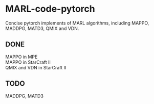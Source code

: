 # MARL-code-pytorch
Concise pytorch implements of MARL algorithms, including MAPPO, MADDPG, MATD3, QMIX and VDN.

## DONE
MAPPO in MPE<br/>
MAPPO in StarCraft II<br/>
QMIX and VDN in StarCraft II<br/>

## TODO
MADDPG, MATD3
